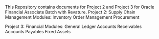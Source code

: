 This Repository contains documents for Project 2 and Project 3 for Oracle Financial Associate Batch with Revature.
Project 2:
  Supply Chain Management Modules:
    Inventory
    Order Management
    Procurement

Project 3:
  Financial Modules:
    General Ledger
    Accounts Receivables
    Accounts Payables
    Fixed Assets
